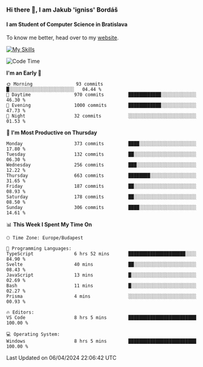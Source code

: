 ### Hi there 👋, I am Jakub 'igniss' Bordáš

#### I am Student of Computer Science in Bratislava
To know me better, head over to my [website](https://bordas.sk).

[![My Skills](https://skillicons.dev/icons?i=js,html,css,figma,svelte,java,kotlin,python,postgresql,typescript,nest,nodejs)](https://bordas.sk)


<!--START_SECTION:waka-->
![Code Time](http://img.shields.io/badge/Code%20Time-1%2C458%20hrs%2051%20mins-blue)

**I'm an Early 🐤** 

```text
🌞 Morning                93 commits          █░░░░░░░░░░░░░░░░░░░░░░░░   04.44 % 
🌆 Daytime                970 commits         ████████████░░░░░░░░░░░░░   46.30 % 
🌃 Evening                1000 commits        ████████████░░░░░░░░░░░░░   47.73 % 
🌙 Night                  32 commits          ░░░░░░░░░░░░░░░░░░░░░░░░░   01.53 % 
```
📅 **I'm Most Productive on Thursday** 

```text
Monday                   373 commits         ████░░░░░░░░░░░░░░░░░░░░░   17.80 % 
Tuesday                  132 commits         ██░░░░░░░░░░░░░░░░░░░░░░░   06.30 % 
Wednesday                256 commits         ███░░░░░░░░░░░░░░░░░░░░░░   12.22 % 
Thursday                 663 commits         ████████░░░░░░░░░░░░░░░░░   31.65 % 
Friday                   187 commits         ██░░░░░░░░░░░░░░░░░░░░░░░   08.93 % 
Saturday                 178 commits         ██░░░░░░░░░░░░░░░░░░░░░░░   08.50 % 
Sunday                   306 commits         ████░░░░░░░░░░░░░░░░░░░░░   14.61 % 
```


📊 **This Week I Spent My Time On** 

```text
🕑︎ Time Zone: Europe/Budapest

💬 Programming Languages: 
TypeScript               6 hrs 52 mins       █████████████████████░░░░   84.90 % 
Svelte                   40 mins             ██░░░░░░░░░░░░░░░░░░░░░░░   08.43 % 
JavaScript               13 mins             █░░░░░░░░░░░░░░░░░░░░░░░░   02.69 % 
Bash                     11 mins             █░░░░░░░░░░░░░░░░░░░░░░░░   02.27 % 
Prisma                   4 mins              ░░░░░░░░░░░░░░░░░░░░░░░░░   00.93 % 

🔥 Editors: 
VS Code                  8 hrs 5 mins        █████████████████████████   100.00 % 

💻 Operating System: 
Windows                  8 hrs 5 mins        █████████████████████████   100.00 % 
```


 Last Updated on 06/04/2024 22:06:42 UTC
<!--END_SECTION:waka-->
